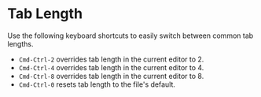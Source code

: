 # Tab Length

Use the following keyboard shortcuts to easily switch between common tab lengths.

 - `Cmd-Ctrl-2` overrides tab length in the current editor to 2.
 - `Cmd-Ctrl-4` overrides tab length in the current editor to 4.
 - `Cmd-Ctrl-8` overrides tab length in the current editor to 8.
 - `Cmd-Ctrl-0` resets tab length to the file's default.
